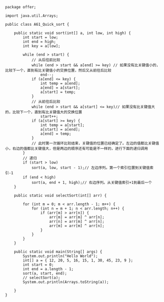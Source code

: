 	package offer;
	
	import java.util.Arrays;
	
	public class A61_Quick_sort {
	
		public static void sort(int[] a, int low, int high) {
			int start = low;
			int end = high;
			int key = a[low];
	
			while (end > start) {
				// 从后往前比较
				while (end > start && a[end] >= key) // 如果没有比关键值小的，比较下一个，直到有比关键值小的交换位置，然后又从前往后比较
					end--;
				if (a[end] <= key) {
					int temp = a[end];
					a[end] = a[start];
					a[start] = temp;
				}
				// 从前往后比较
				while (end > start && a[start] <= key)// 如果没有比关键值大的，比较下一个，直到有比关键值大的交换位置
					start++;
				if (a[start] >= key) {
					int temp = a[start];
					a[start] = a[end];
					a[end] = temp;
				}
				// 此时第一次循环比较结束，关键值的位置已经确定了。左边的值都比关键值小，右边的值都比关键值大，但是两边的顺序还有可能是不一样的，进行下面的递归调用
			}
			// 递归
			if (start > low)
				sort(a, low, start - 1);// 左边序列。第一个索引位置到关键值索引-1
			if (end < high)
				sort(a, end + 1, high);// 右边序列。从关键值索引+1到最后一个
		}
	
		public static void selectSort(int[] arr) {
	
			for (int m = 0; m < arr.length - 1; m++) {
				for (int n = m + 1; n < arr.length; n++) {
					if (arr[m] > arr[n]) {
						arr[m] = arr[m] ^ arr[n];
						arr[n] = arr[m] ^ arr[n];
						arr[m] = arr[m] ^ arr[n];
					}
				}
			}
		}
	
		public static void main(String[] args) {
			System.out.println("Hello World");
			int[] a = { 12, 20, 5, 16, 15, 1, 30, 45, 23, 9 };
			int start = 0;
			int end = a.length - 1;
			sort(a, start, end);
			// selectSort(a);
			System.out.println(Arrays.toString(a));
	
		}
	}
